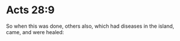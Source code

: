 # Acts 28:9

So when this was done, others also, which had diseases in the island, came, and were healed: